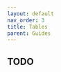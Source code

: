 ```yaml
---
layout: default
nav_order: 3
title: Tables
parent: Guides
---
```


<!--Copyright (c) Laserfiche.
See LICENSE and LICENSE-CODE in the project root for license information.-->

## TODO